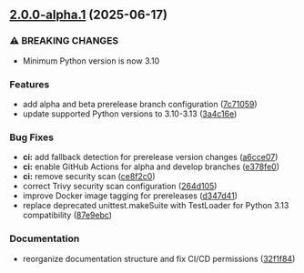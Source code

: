 ## [2.0.0-alpha.1](https://github.com/michaelsstuff/md_to_bbcode/compare/v1.0.0...v2.0.0-alpha.1) (2025-06-17)


### ⚠ BREAKING CHANGES

* Minimum Python version is now 3.10

### Features

* add alpha and beta prerelease branch configuration ([7c71059](https://github.com/michaelsstuff/md_to_bbcode/commit/7c7105996acc044a82d5f8beb5c990568466b8f4))
* update supported Python versions to 3.10-3.13 ([3a4c16e](https://github.com/michaelsstuff/md_to_bbcode/commit/3a4c16ee1d003ff0c44951291811242eb5d07473))


### Bug Fixes

* **ci:** add fallback detection for prerelease version changes ([a6cce07](https://github.com/michaelsstuff/md_to_bbcode/commit/a6cce0769e1ee07141e6d91fa61d3189c6ea9459))
* **ci:** enable GitHub Actions for alpha and develop branches ([e378fe0](https://github.com/michaelsstuff/md_to_bbcode/commit/e378fe09dd118bc9ef8462daea54f3f38d275b71))
* **ci:** remove security scan ([ce8f2c0](https://github.com/michaelsstuff/md_to_bbcode/commit/ce8f2c0936bc03bd02bc26bf1853a85f8f195d02))
* correct Trivy security scan configuration ([264d105](https://github.com/michaelsstuff/md_to_bbcode/commit/264d1051efbb12e3257cdf78e55e1efb83470ebc))
* improve Docker image tagging for prereleases ([d347d41](https://github.com/michaelsstuff/md_to_bbcode/commit/d347d41e3d0870acffe65474ac2f8d983f96b358))
* replace deprecated unittest.makeSuite with TestLoader for Python 3.13 compatibility ([87e9ebc](https://github.com/michaelsstuff/md_to_bbcode/commit/87e9ebc3218567dbc3bb3039beafb8486e298154))


### Documentation

* reorganize documentation structure and fix CI/CD permissions ([32f1f84](https://github.com/michaelsstuff/md_to_bbcode/commit/32f1f8498c0aba6d5d7e5578cb429d27f16bedc9))
